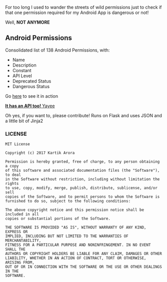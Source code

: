 For too long I used to wander the streets of wild permissions just to check if that one permission required for my Android App is dangerous or not!

Well, **NOT ANYMORE**

## Android Permissions

Consolidated list of 138 Android Permissions, with:
- Name
- Description
- Constant
- API Level
- Deprecated Status
- Dangerous Status

Go [here](https://android-permissions.herokuapp.com) to see it in action

[**It has an API too!** Yayee](https://android-permissions.herokuapp.com/api)

Oh yes, if you want to, please contribute! Runs on Flask and uses JSON and a little bit of Jinja2

### LICENSE

    MIT License

    Copyright (c) 2017 Kartik Arora
    
    Permission is hereby granted, free of charge, to any person obtaining a copy
    of this software and associated documentation files (the "Software"), to deal
    in the Software without restriction, including without limitation the rights
    to use, copy, modify, merge, publish, distribute, sublicense, and/or sell
    copies of the Software, and to permit persons to whom the Software is
    furnished to do so, subject to the following conditions:
    
    The above copyright notice and this permission notice shall be included in all
    copies or substantial portions of the Software.
    
    THE SOFTWARE IS PROVIDED "AS IS", WITHOUT WARRANTY OF ANY KIND, EXPRESS OR
    IMPLIED, INCLUDING BUT NOT LIMITED TO THE WARRANTIES OF MERCHANTABILITY,
    FITNESS FOR A PARTICULAR PURPOSE AND NONINFRINGEMENT. IN NO EVENT SHALL THE
    AUTHORS OR COPYRIGHT HOLDERS BE LIABLE FOR ANY CLAIM, DAMAGES OR OTHER
    LIABILITY, WHETHER IN AN ACTION OF CONTRACT, TORT OR OTHERWISE, ARISING FROM,
    OUT OF OR IN CONNECTION WITH THE SOFTWARE OR THE USE OR OTHER DEALINGS IN THE
    SOFTWARE.